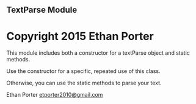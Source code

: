 TextParse Module
------------------------------
Copyright 2015 Ethan Porter
===========================

This module includes both a constructor for a textParse object and static
methods.

Use the constructor for a specific, repeated use of this class.

Otherwise, you can use the static methods to parse your text.

Ethan Porter
etporter2010@gmail.com